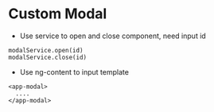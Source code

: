 # Custom Modal

- Use service to open and close component, need input id

```
modalService.open(id)
modalService.close(id)
```

- Use ng-content to input template

```
<app-modal>
  ....
</app-modal>
```
